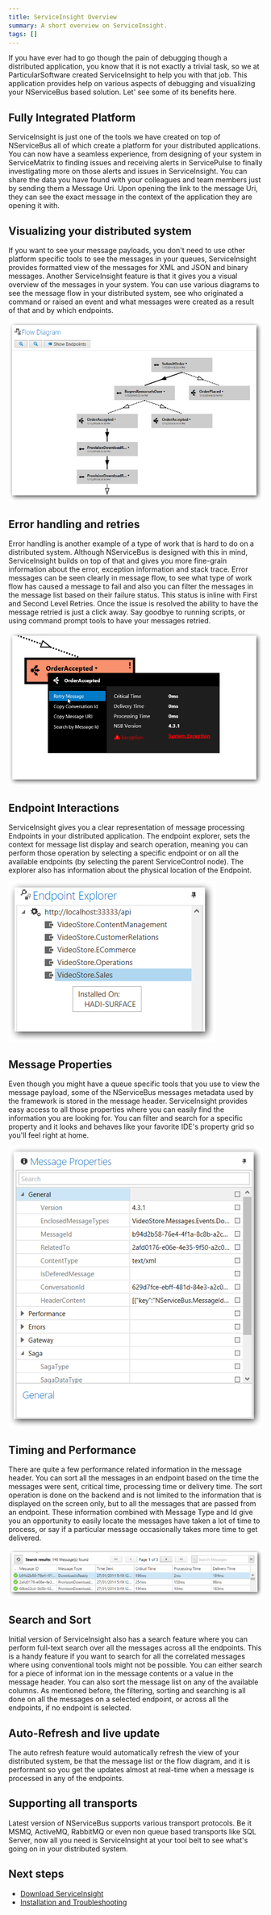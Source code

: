 ```yaml
---
title: ServiceInsight Overview
summary: A short overview on ServiceInsight.
tags: []
---
```


If you have ever had to go though the pain of debugging though a distributed application, you know that it is not exactly a trivial task, so we at ParticularSoftware created ServiceInsight to help you with that job. This application provides help on various aspects of debugging and visualizing your NServiceBus based solution. Let' see some of its benefits here.


Fully Integrated Platform
-------------------------
ServiceInsight is just one of the tools we have created on top of NServiceBus all of which create a platform for your distributed applications. You can now have a seamless experience, from designing of your system in ServiceMatrix to finding issues and receiving alerts in ServicePulse to finally investigating more on those alerts and issues in ServiceInsight. You can share the data you have found with your colleagues and team members just by sending them a Message Uri. Upon opening the link to the message Uri, they can see the exact message in the context of the application they are opening it with. 


Visualizing your distributed system
-----------------------------------
If you want to see your message payloads, you don't need to use other platform specific tools to see the messages in your queues, ServiceInsight provides formatted view of the messages for XML and JSON and binary messages. Another ServiceInsight feature is that it gives you a visual overview of the messages in your system. You can use various diagrams to see the message flow in your distributed system, see who originated a command or raised an event and what messages were created as a result of that and by which endpoints.

![Flow Diagram](004_flowdiagram.png)


Error handling and retries
--------------------------
Error handling is another example of a type of work that is hard to do on a distributed system. Although NServiceBus is designed with this in mind, ServiceInsight builds on top of that and gives you more fine-grain information about the error, exception information and stack trace. Error messages can be seen clearly in message flow, to see what type of work flow has caused a message to fail and also you can filter the messages in the message list based on their failure status. This status is inline with First and Second Level Retries. Once the issue is resolved the ability to have the message retried is just a click away. Say goodbye to running scripts, or using command prompt tools to have your messages retried.

![Message ContextMenu](002_messagemenu.png)

Endpoint Interactions
---------------------
ServiceInsight gives you a clear representation of message processing Endpoints in your distributed application. The endpoint explorer, sets the context for message list display and search operation, meaning you can perform those operation by selecting a specific endpoint or on all the available endpoints (by selecting the parent ServiceControl node). The explorer also has information about the physical location of the Endpoint.

![Endpoint Explorer](006_endpointexplorer.png)


Message Properties
------------------
Even though you might have a queue specific tools that you use to view the message payload, some of the NServiceBus messages metadata used by the framework is stored in the message header. ServiceInsight provides easy access to all those properties where you can easily find the information you are looking for. You can filter and search for a specific property and it looks and behaves like your favorite IDE's property grid so you'll feel right at home.

![Message Properties](003_messageproperties.png)

Timing and Performance
----------------------
There are quite a few performance related information in the message header. You can sort all the messages in an endpoint based on the time the messages were sent, critical time, processing time or delivery time. The sort operation is done on the backend and is not limited to the information that is displayed on the screen only, but to all the messages that are passed from an endpoint. These information combined with Message Type and Id give you an opportunity to easily locate the messages have taken a lot of time to process, or say if a particular message occasionally takes more time to get delivered.

![Message List And Search Bar](005_messagelist.png)

Search and Sort
---------------
Initial version of ServiceInsight also has a search feature where you can perform full-text search over all the messages across all the endpoints. This is a handy feature if you want to search for all the correlated messages where using conventional tools might not be possible. You can either search for a piece of informat ion in the message contents or a value in the message header. You can also sort the message list on any of the available columns. As mentioned before, the filtering, sorting and searching is all done on all the messages on a selected endpoint, or across all the endpoints, if no endpoint is selected.


Auto-Refresh and live update
----------------------------
The auto refresh feature would automatically refresh the view of your distributed system, be that the message list or the flow diagram, and it is performant so you get the updates almost at real-time when a message is processed in any of the endpoints. 

Supporting all transports
-----------------------------
Latest version of NServiceBus supports various transport protocols. Be it MSMQ, ActiveMQ, RabbitMQ or even non queue based transports like SQL Server, now all you need is ServiceInsight at your tool belt to see what's going on in your distributed system.  


Next steps
----------

-   [Download ServiceInsight](/downloads)
-   [Installation and Troubleshooting](getting-started--installation-and-troubleshooting.md)

